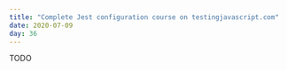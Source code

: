 ```yaml
---
title: "Complete Jest configuration course on testingjavascript.com"
date: 2020-07-09
day: 36
---
```


TODO
